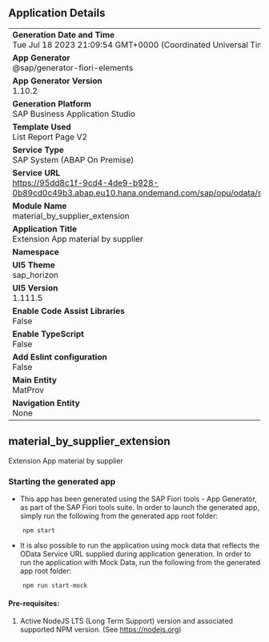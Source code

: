 ## Application Details
|               |
| ------------- |
|**Generation Date and Time**<br>Tue Jul 18 2023 21:09:54 GMT+0000 (Coordinated Universal Time)|
|**App Generator**<br>@sap/generator-fiori-elements|
|**App Generator Version**<br>1.10.2|
|**Generation Platform**<br>SAP Business Application Studio|
|**Template Used**<br>List Report Page V2|
|**Service Type**<br>SAP System (ABAP On Premise)|
|**Service URL**<br>https://95dd8c1f-9cd4-4de9-b928-0b89cd0c49b3.abap.eu10.hana.ondemand.com/sap/opu/odata/sap/ZMARA_SERVICE_BINDING
|**Module Name**<br>material_by_supplier_extension|
|**Application Title**<br>Extension App material by supplier|
|**Namespace**<br>|
|**UI5 Theme**<br>sap_horizon|
|**UI5 Version**<br>1.111.5|
|**Enable Code Assist Libraries**<br>False|
|**Enable TypeScript**<br>False|
|**Add Eslint configuration**<br>False|
|**Main Entity**<br>MatProv|
|**Navigation Entity**<br>None|

## material_by_supplier_extension

Extension App material by supplier

### Starting the generated app

-   This app has been generated using the SAP Fiori tools - App Generator, as part of the SAP Fiori tools suite.  In order to launch the generated app, simply run the following from the generated app root folder:

```
    npm start
```

- It is also possible to run the application using mock data that reflects the OData Service URL supplied during application generation.  In order to run the application with Mock Data, run the following from the generated app root folder:

```
    npm run start-mock
```

#### Pre-requisites:

1. Active NodeJS LTS (Long Term Support) version and associated supported NPM version.  (See https://nodejs.org)


